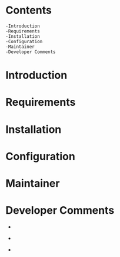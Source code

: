 # Contents
    -Introduction
    -Requirements
    -Installation
    -Configuration
    -Maintainer
    -Developer Comments

# Introduction

# Requirements

# Installation

# Configuration

# Maintainer

# Developer Comments
 + 
 - 
 * 